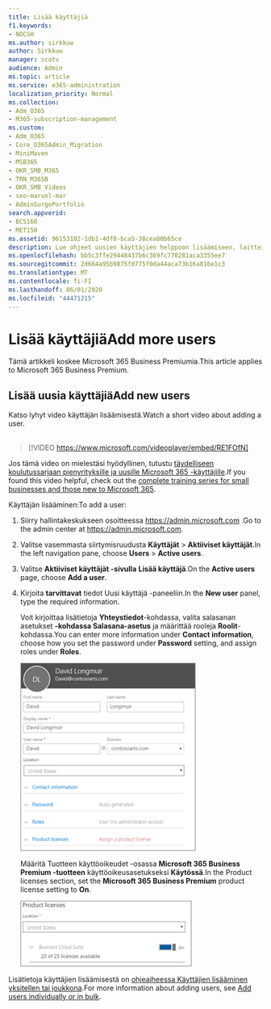 ```yaml
---
title: Lisää käyttäjiä
f1.keywords:
- NOCSH
ms.author: sirkkuw
author: Sirkkuw
manager: scotv
audience: Admin
ms.topic: article
ms.service: o365-administration
localization_priority: Normal
ms.collection:
- Adm_O365
- M365-subscription-management
ms.custom:
- Adm_O365
- Core_O365Admin_Migration
- MiniMaven
- MSB365
- OKR_SMB_M365
- TRN_M365B
- OKR_SMB_Videos
- seo-marvel-mar
- AdminSurgePortfolio
search.appverid:
- BCS160
- MET150
ms.assetid: 96153102-1db1-4df8-bca5-38cea80b65ce
description: Lue ohjeet uusien käyttäjien helppoon lisäämiseen, laitteiden suojaamiseen ja roolien määrittämiseen Microsoft 365 Business Premiumissa.
ms.openlocfilehash: bb5c3ffe29448437b6c369fc770281aca3355ee7
ms.sourcegitcommit: 2d664a95b9875f0775f0da44aca73b16a816e1c3
ms.translationtype: MT
ms.contentlocale: fi-FI
ms.lasthandoff: 06/01/2020
ms.locfileid: "44471215"
---
```

# <a name="add-more-users"></a><span data-ttu-id="e5a6c-103">Lisää käyttäjiä</span><span class="sxs-lookup"><span data-stu-id="e5a6c-103">Add more users</span></span>

<span data-ttu-id="e5a6c-104">Tämä artikkeli koskee Microsoft 365 Business Premiumia.</span><span class="sxs-lookup"><span data-stu-id="e5a6c-104">This article applies to Microsoft 365 Business Premium.</span></span>

## <a name="add-new-users"></a><span data-ttu-id="e5a6c-105">Lisää uusia käyttäjiä</span><span class="sxs-lookup"><span data-stu-id="e5a6c-105">Add new users</span></span>

<span data-ttu-id="e5a6c-106">Katso lyhyt video käyttäjän lisäämisestä.</span><span class="sxs-lookup"><span data-stu-id="e5a6c-106">Watch a short video about adding a user.</span></span> <br><br>

> [!VIDEO https://www.microsoft.com/videoplayer/embed/RE1FOfN] 

<span data-ttu-id="e5a6c-107">Jos tämä video on mielestäsi hyödyllinen, tutustu [täydelliseen koulutussarjaan pienyrityksille ja uusille Microsoft 365 -käyttäjille](https://support.office.com/article/6ab4bbcd-79cf-4000-a0bd-d42ce4d12816).</span><span class="sxs-lookup"><span data-stu-id="e5a6c-107">If you found this video helpful, check out the [complete training series for small businesses and those new to Microsoft 365](https://support.office.com/article/6ab4bbcd-79cf-4000-a0bd-d42ce4d12816).</span></span>

<span data-ttu-id="e5a6c-108">Käyttäjän lisääminen:</span><span class="sxs-lookup"><span data-stu-id="e5a6c-108">To add a user:</span></span>

1. <span data-ttu-id="e5a6c-109">Siirry hallintakeskukseen osoitteessa <a href="https://go.microsoft.com/fwlink/p/?linkid=837890" target="_blank">https://admin.microsoft.com</a> .</span><span class="sxs-lookup"><span data-stu-id="e5a6c-109">Go to the admin center at <a href="https://go.microsoft.com/fwlink/p/?linkid=837890" target="_blank">https://admin.microsoft.com</a>.</span></span> 
2. <span data-ttu-id="e5a6c-110">Valitse vasemmasta siirtymisruudusta **Käyttäjät** \> **Aktiiviset käyttäjät**.</span><span class="sxs-lookup"><span data-stu-id="e5a6c-110">In the left navigation pane, choose **Users** \> **Active users**.</span></span>
3. <span data-ttu-id="e5a6c-111">Valitse **Aktiiviset käyttäjät -sivulla** **Lisää käyttäjä**.</span><span class="sxs-lookup"><span data-stu-id="e5a6c-111">On the **Active users** page, choose **Add a user**.</span></span>
4. <span data-ttu-id="e5a6c-112">Kirjoita **tarvittavat** tiedot Uusi käyttäjä -paneeliin.</span><span class="sxs-lookup"><span data-stu-id="e5a6c-112">In the **New user** panel, type the required information.</span></span> 
  
    <span data-ttu-id="e5a6c-113">Voit kirjoittaa lisätietoja **Yhteystiedot**-kohdassa, valita salasanan asetukset **-kohdassa Salasana-asetus** ja määrittää rooleja **Roolit**-kohdassa.</span><span class="sxs-lookup"><span data-stu-id="e5a6c-113">You can enter more information under **Contact information**, choose how you set the password under **Password** setting, and assign roles under **Roles**.</span></span>
      
    ![Enter user information in the New user card](../media/f04d39ca-48be-4868-8330-8552a4754c8b.png)
      
    <span data-ttu-id="e5a6c-115">Määritä Tuotteen käyttöoikeudet -osassa **Microsoft 365 Business Premium -tuotteen** käyttöoikeusasetukseksi **Käytössä**.</span><span class="sxs-lookup"><span data-stu-id="e5a6c-115">In the Product licenses section, set the **Microsoft 365 Business Premium** product license setting to **On**.</span></span>
      
    ![Set the license setting to On position](../media/7404f7f7-93bc-44a3-9ffb-4208b5b17402.png)
  
<span data-ttu-id="e5a6c-117">Lisätietoja käyttäjien lisäämisestä on [ohjeaiheessa Käyttäjien lisääminen yksitellen tai joukkona](https://docs.microsoft.com/office365/admin/add-users/add-users).</span><span class="sxs-lookup"><span data-stu-id="e5a6c-117">For  more information about adding users, see [Add users individually or in bulk](https://docs.microsoft.com/office365/admin/add-users/add-users).</span></span>
  
